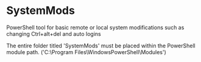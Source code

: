 # SystemMods
PowerShell tool for basic remote or local system modifications such as changing Ctrl+alt+del and auto logins

The entire folder titled 'SystemMods' must be placed within the PowerShell module path. ('C:\Program Files\WindowsPowerShell\Modules')
